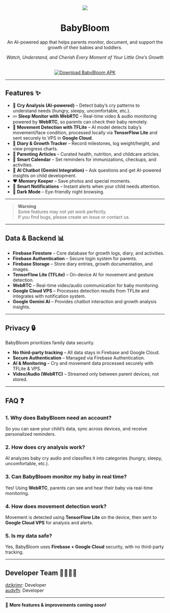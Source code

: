 <div align="center">
    <img src="https://github.com/username/BabyBloom/blob/master/Babybloom Banner-BabyBloom.png">
    <h1>BabyBloom</h1>
    <p>An AI-powered app that helps parents monitor, document, and support the growth of their babies and toddlers.</p>
    <p><i>Watch, Understand, and Cherish Every Moment of Your Little One’s Growth</i></p>
    <br>
    <a href="https://drive.google.com/file/d/1PiRwLUknKlmwbHAqjJ48mNS818YZ_gIo/view?usp=sharing">
  <img src="https://img.shields.io/badge/Download-APK-pink?style=for-the-badge&logo=android" 
       alt="Download BabyBloom APK"/>
    </a>
</div>

---

## Features ✨️

- 👶 **Cry Analysis (AI-powered)** – Detect baby’s cry patterns to understand needs (hungry, sleepy, uncomfortable, etc.).  
- 💤 **Sleep Monitor with WebRTC** – Real-time video & audio monitoring powered by **WebRTC**, so parents can check their baby remotely.  
- 🎥 **Movement Detection with TFLite** – AI model detects baby’s movement/face condition, processed locally via **TensorFlow Lite** and sent securely to VPS in **Google Cloud**.  
- 📔 **Diary & Growth Tracker** – Record milestones, log weight/height, and view progress charts.  
- 📰 **Parenting Articles** – Curated health, nutrition, and childcare articles.  
- 📅 **Smart Calendar** – Set reminders for immunizations, checkups, and activities.  
- 🤖 **AI Chatbot (Gemini Integration)** – Ask questions and get AI-powered insights on child development.  
- ❤️ **Memory Keeper** – Save photos and special moments.  
- 🔔 **Smart Notifications** – Instant alerts when your child needs attention.  
- 🌙 **Dark Mode** – Eye-friendly night browsing.  

---

> **Warning**  
> Some features may not yet work perfectly.  
> If you find bugs, please create an issue or contact us.  

---

## Data & Backend 📊  

- **Firebase Firestore** – Core database for growth logs, diary, and activities.  
- **Firebase Authentication** – Secure login system for parents.  
- **Firebase Storage** – Store diary entries, growth documentation, and images.  
- **TensorFlow Lite (TFLite)** – On-device AI for movement and gesture detection.  
- **WebRTC** – Real-time video/audio communication for baby monitoring.  
- **Google Cloud VPS** – Processes detection results from TFLite and integrates with notification system.  
- **Google Gemini AI** – Provides chatbot interaction and growth analysis insights.  

---

## Privacy 🔒  

BabyBloom prioritizes family data security.  
- **No third-party tracking** – All data stays in Firebase and Google Cloud.  
- **Secure Authentication** – Managed via Firebase Authentication.  
- **AI & Monitoring** – Cry and movement data processed securely with TFLite & VPS.  
- **Video/Audio (WebRTC)** – Streamed only between parent devices, not stored.  

---

## FAQ ❓  

### 1. Why does BabyBloom need an account?  
So you can save your child’s data, sync across devices, and receive personalized reminders.  

### 2. How does cry analysis work?  
AI analyzes baby cry audio and classifies it into categories (hungry, sleepy, uncomfortable, etc.).  

### 3. Can BabyBloom monitor my baby in real time?  
Yes! Using **WebRTC**, parents can see and hear their baby via real-time monitoring.  

### 4. How does movement detection work?  
Movement is detected using **TensorFlow Lite** on the device, then sent to **Google Cloud VPS** for analysis and alerts.  

### 5. Is my data safe?  
Yes, BabyBloom uses **Firebase + Google Cloud** security, with no third-party tracking.  

---

## Developer Team 🧑‍💻👩‍💻  

[dzikrimr](https://github.com/dzikrimr): Developer  
[audyfh](https://github.com/audyfh): Developer

---

🚀 **More features & improvements coming soon!**  

